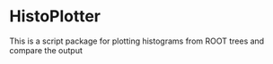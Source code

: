 # HistoPlotter
This is a script package for plotting histograms from ROOT trees and compare the output
